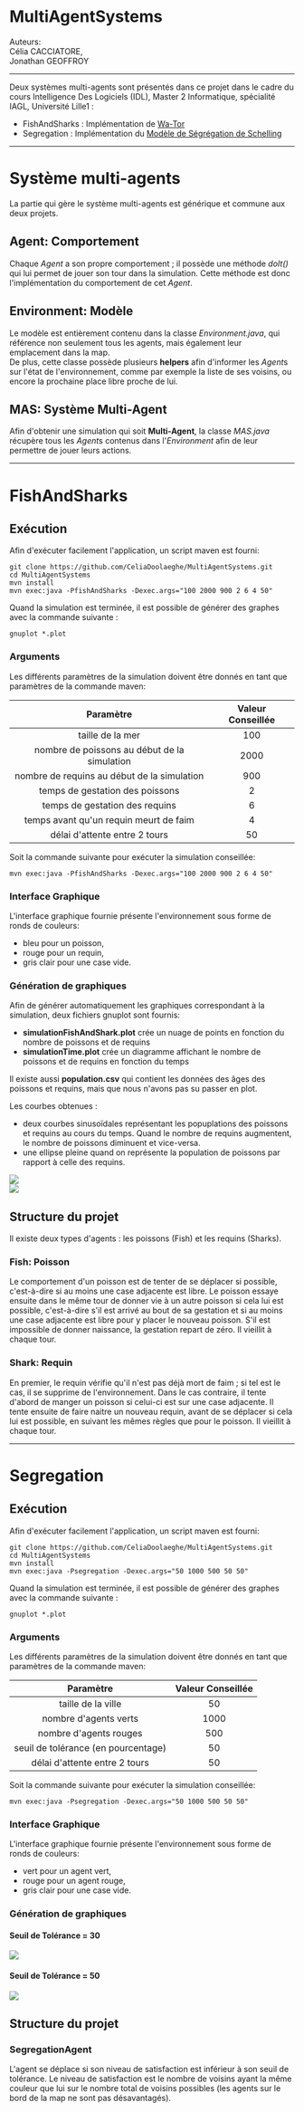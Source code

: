 MultiAgentSystems
============
Auteurs:  
Célia CACCIATORE,  
Jonathan GEOFFROY

------------------------------------
Deux systèmes multi-agents sont présentés dans ce projet dans le cadre du cours Intelligence Des Logiciels (IDL), Master 2 Informatique, spécialité IAGL, Université Lille1 :
* FishAndSharks : Implémentation de [Wa-Tor](https://en.wikipedia.org/wiki/Wa-Tor) 
* Segregation : Implémentation du [Modèle de Ségrégation de Schelling](http://www.gemass.fr/dphan/complexe/schellingfr.html)

------------------------------------
# Système multi-agents #

La partie qui gère le système multi-agents est générique et commune aux deux projets.

## Agent: Comportement ##
Chaque *Agent* a son propre comportement ; il possède une méthode *doIt()* qui lui permet de jouer son tour dans la simulation. Cette méthode est donc l'implémentation du comportement de cet *Agent*.

## Environment: Modèle ##
Le modèle est entièrement contenu dans la classe *Environment.java*, qui référence non seulement tous les agents, mais également leur emplacement dans la map.  
De plus, cette classe possède plusieurs **helpers** afin d'informer les *Agent*s sur l'état de l'environnement, comme par exemple la liste de ses voisins, ou encore la prochaine place libre proche de lui.

## MAS: Système Multi-Agent ##
Afin d'obtenir une simulation qui soit **Multi-Agent**, la classe *MAS.java* récupère tous les *Agent*s contenus dans l'*Environment* afin de leur permettre de jouer leurs actions.  

------------------------------------
# FishAndSharks #

## Exécution ##
Afin d'exécuter facilement l'application, un script maven est fourni:

    git clone https://github.com/CeliaDoolaeghe/MultiAgentSystems.git
    cd MultiAgentSystems
    mvn install
    mvn exec:java -PfishAndSharks -Dexec.args="100 2000 900 2 6 4 50"
    
Quand la simulation est terminée, il est possible de générer des graphes avec la commande suivante :
    
    gnuplot *.plot
  
### Arguments ###
Les différents paramètres de la simulation doivent être donnés en tant que paramètres de la commande maven:

|                   Paramètre                  | Valeur Conseillée |
|:--------------------------------------------:|:-----------------:|
| taille de la mer                             | 100               |
| nombre de poissons au début de la simulation | 2000              |
| nombre de requins au début de la simulation  | 900               |
| temps de gestation des poissons              | 2                 |
| temps de gestation des requins               | 6                 |
| temps avant qu'un requin meurt de faim       | 4                 |
| délai d'attente entre 2 tours                | 50                |

Soit la commande suivante pour exécuter la simulation conseillée:

    mvn exec:java -PfishAndSharks -Dexec.args="100 2000 900 2 6 4 50"
  
### Interface Graphique  ###
L'interface graphique fournie présente l'environnement sous forme de ronds de couleurs:

 * bleu pour un poisson,
 * rouge pour un requin,
 * gris clair pour une case vide.
  
### Génération de graphiques ###
Afin de générer automatiquement les graphiques correspondant à la simulation, deux fichiers gnuplot sont fournis:

 * **simulationFishAndShark.plot** crée un nuage de points en fonction du nombre de poissons et de requins 
 * **simulationTime.plot** crée un diagramme affichant le nombre de poissons et de requins en fonction du temps

Il existe aussi **population.csv** qui contient les données des âges des poissons et requins, mais que nous n'avons pas su passer en plot.

Les courbes obtenues :
 * deux courbes sinusoïdales représentant les popuplations des poissons et requins au cours du temps. Quand le nombre de requins augmentent, le nombre de poissons diminuent et vice-versa.
 * une ellipse pleine quand on représente la population de poissons par rapport à celle des requins.

 ![](doc/simulationTime.png)  
 ![](doc/fishAndSharks.png)

## Structure du projet ##

Il existe deux types d'agents : les poissons (Fish) et les requins (Sharks).

### Fish: Poisson ###
Le comportement d'un poisson est de tenter de se déplacer si possible, c'est-à-dire si au moins une case adjacente est libre. Le poisson essaye ensuite dans le même tour de donner vie à un autre poisson si cela lui est possible, c'est-à-dire s'il est arrivé au bout de sa gestation et si au moins une case adjacente est libre pour y placer le nouveau poisson. S'il est impossible de donner naissance, la gestation repart de zéro. Il vieillit à chaque tour.

### Shark: Requin ###
En premier, le requin vérifie qu'il n'est pas déjà mort de faim ; si tel est le cas, il se supprime de l'environnement. Dans le cas contraire, il tente d'abord de manger un poisson si celui-ci est sur une case adjacente. Il tente ensuite de faire naitre un nouveau requin, avant de se déplacer si cela lui est possible, en suivant les mêmes règles que pour le poisson. Il vieillit à chaque tour.

------------------------------------
# Segregation #

## Exécution ##
Afin d'exécuter facilement l'application, un script maven est fourni:

    git clone https://github.com/CeliaDoolaeghe/MultiAgentSystems.git
    cd MultiAgentSystems
    mvn install
    mvn exec:java -Psegregation -Dexec.args="50 1000 500 50 50"
    
Quand la simulation est terminée, il est possible de générer des graphes avec la commande suivante :
    
    gnuplot *.plot
  
### Arguments ###
Les différents paramètres de la simulation doivent être donnés en tant que paramètres de la commande maven:

|                   Paramètre                  | Valeur Conseillée |
|:--------------------------------------------:|:-----------------:|
| taille de la ville                           | 50                |
| nombre d'agents verts                        | 1000              |
| nombre d'agents rouges                       | 500               |
| seuil de tolérance (en pourcentage)          | 50                |
| délai d'attente entre 2 tours                | 50                |

Soit la commande suivante pour exécuter la simulation conseillée:

    mvn exec:java -Psegregation -Dexec.args="50 1000 500 50 50"
  
### Interface Graphique  ###
L'interface graphique fournie présente l'environnement sous forme de ronds de couleurs:

 * vert pour un agent vert,
 * rouge pour un agent rouge,
 * gris clair pour une case vide.
  
### Génération de graphiques ###

#### Seuil de Tolérance = 30

![](doc/simulationSatisfaction_30.png)  

#### Seuil de Tolérance = 50

![](doc/simulationSatisfaction_50.png)  

## Structure du projet ##

### SegregationAgent ###
L'agent se déplace si son niveau de satisfaction est inférieur à son seuil de tolérance. Le niveau de satisfaction est le nombre de voisins ayant la même couleur que lui sur le nombre total de voisins possibles (les agents sur le bord de la map ne sont pas désavantagés).
